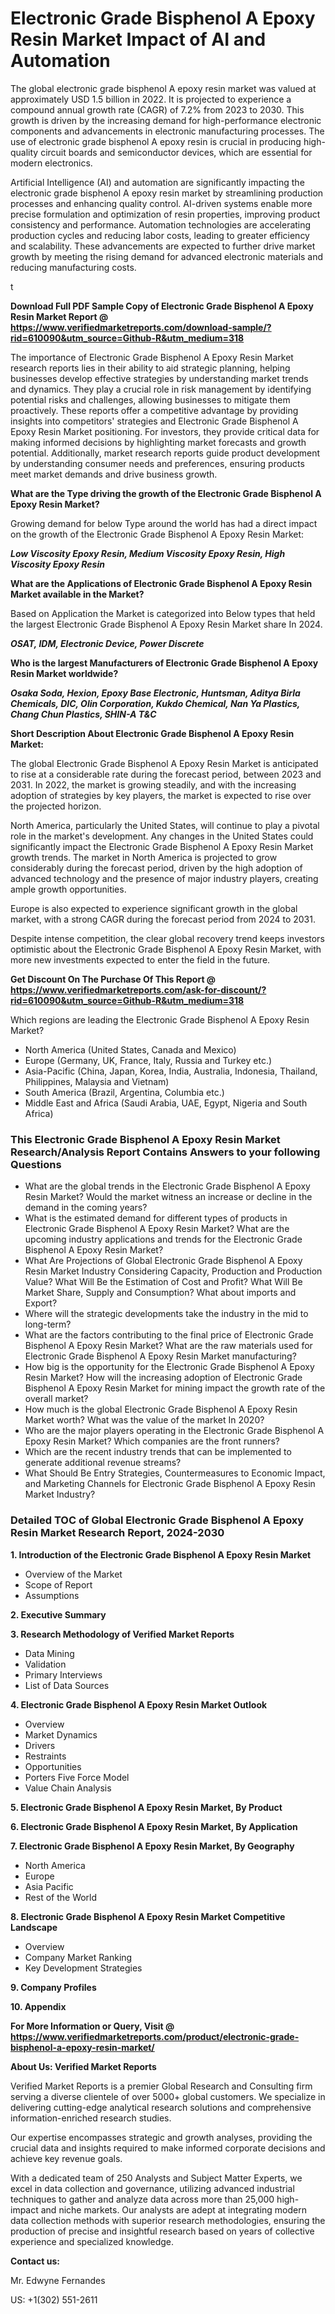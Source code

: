 <meta name="title" content="Global  Electronic Grade Bisphenol A Epoxy Resin Market Impact of AI and Automation"><meta name="description" content="  The global electronic grade bisphenol A epoxy resin market was valued at approximately USD 1.5 billion in 2022. It is projected to experience a compound annual growt"><meta name="title" content=" Electronic Grade Bisphenol A Epoxy Resin Market Size, Share, Scope, Trends, Growth, Opportunities, Analysis, Forecast"> <h1>Electronic Grade Bisphenol A Epoxy Resin Market Impact of AI and Automation</h1> <p>The global electronic grade bisphenol A epoxy resin market was valued at approximately USD 1.5 billion in 2022. It is projected to experience a compound annual growth rate (CAGR) of 7.2% from 2023 to 2030. This growth is driven by the increasing demand for high-performance electronic components and advancements in electronic manufacturing processes. The use of electronic grade bisphenol A epoxy resin is crucial in producing high-quality circuit boards and semiconductor devices, which are essential for modern electronics.</p> <p>Artificial Intelligence (AI) and automation are significantly impacting the electronic grade bisphenol A epoxy resin market by streamlining production processes and enhancing quality control. AI-driven systems enable more precise formulation and optimization of resin properties, improving product consistency and performance. Automation technologies are accelerating production cycles and reducing labor costs, leading to greater efficiency and scalability. These advancements are expected to further drive market growth by meeting the rising demand for advanced electronic materials and reducing manufacturing costs.</p> t</p><p id="" class=""><strong>Download Full PDF Sample Copy of Electronic Grade Bisphenol A Epoxy Resin Market Report @ <a href="https://www.verifiedmarketreports.com/download-sample/?rid=610090&utm_source=Github-R&utm_medium=318" target="_blank">https://www.verifiedmarketreports.com/download-sample/?rid=610090&utm_source=Github-R&utm_medium=318</a></strong></p><p>The importance of&nbsp;Electronic Grade Bisphenol A Epoxy Resin Market research reports lies in their ability to aid strategic planning, helping businesses develop effective strategies by understanding market trends and dynamics. They play a crucial role in risk management by identifying potential risks and challenges, allowing businesses to mitigate them proactively. These reports offer a competitive advantage by providing insights into competitors' strategies and Electronic Grade Bisphenol A Epoxy Resin Market positioning. For investors, they provide critical data for making informed decisions by highlighting market forecasts and growth potential. Additionally, market research reports guide product development by understanding consumer needs and preferences, ensuring products meet market demands and drive business growth.</p><p><strong>What are the&nbsp;Type driving the growth of the Electronic Grade Bisphenol A Epoxy Resin Market?</strong></p><p id="" class="">Growing demand for below Type around the world has had a direct impact on the growth of the Electronic Grade Bisphenol A Epoxy Resin Market:</p><em><strong>Low Viscosity Epoxy Resin, Medium Viscosity Epoxy Resin, High Viscosity Epoxy Resin</strong></em></p><strong>What are the&nbsp;Applications&nbsp;of Electronic Grade Bisphenol A Epoxy Resin Market available in the Market?</strong></p><p id="" class="">Based on Application the Market is categorized into Below types that held the largest Electronic Grade Bisphenol A Epoxy Resin Market share In 2024.</p><em><strong>OSAT, IDM, Electronic Device, Power Discrete</strong></em></p><strong>Who is the largest Manufacturers of Electronic Grade Bisphenol A Epoxy Resin Market worldwide?</strong></p><p><em><strong>Osaka Soda, Hexion, Epoxy Base Electronic, Huntsman, Aditya Birla Chemicals, DIC, Olin Corporation, Kukdo Chemical, Nan Ya Plastics, Chang Chun Plastics, SHIN-A T&C</strong></em></p><p id="" class=""><strong>Short Description About Electronic Grade Bisphenol A Epoxy Resin Market:</strong></p><p>The global Electronic Grade Bisphenol A Epoxy Resin Market is anticipated to rise at a considerable rate during the forecast period, between 2023 and 2031. In 2022, the market is growing steadily, and with the increasing adoption of strategies by key players, the market is expected to rise over the projected horizon.</p><p>North America, particularly the United States, will continue to play a pivotal role in the market's development. Any changes in the United States could significantly impact the Electronic Grade Bisphenol A Epoxy Resin Market growth trends. The market in North America is projected to grow considerably during the forecast period, driven by the high adoption of advanced technology and the presence of major industry players, creating ample growth opportunities.</p><p>Europe is also expected to experience significant growth in the global market, with a strong CAGR during the forecast period from 2024 to 2031.</p><p>Despite intense competition, the clear global recovery trend keeps investors optimistic about the Electronic Grade Bisphenol A Epoxy Resin Market, with more new investments expected to enter the field in the future.</p><p id="" class=""><strong>Get Discount On The Purchase Of This Report @ <a href="https://www.verifiedmarketreports.com/ask-for-discount/?rid=610090&utm_source=Github-R&utm_medium=318" target="_blank">https://www.verifiedmarketreports.com/ask-for-discount/?rid=610090&utm_source=Github-R&utm_medium=318</a></strong></p>Which regions are leading the Electronic Grade Bisphenol A Epoxy Resin Market?</p><ul><li>North America (United States, Canada and Mexico)</li><li>Europe (Germany, UK, France, Italy, Russia and Turkey etc.)</li><li>Asia-Pacific (China, Japan, Korea, India, Australia, Indonesia, Thailand, Philippines, Malaysia and Vietnam)</li><li>South America (Brazil, Argentina, Columbia etc.)</li><li>Middle East and Africa (Saudi Arabia, UAE, Egypt, Nigeria and South Africa)</li></ul><h3 id="" class="">This Electronic Grade Bisphenol A Epoxy Resin Market Research/Analysis Report Contains Answers to your following Questions</h3><ul><li>What are the global trends in the Electronic Grade Bisphenol A Epoxy Resin Market? Would the market witness an increase or decline in the demand in the coming years?</li><li>What is the estimated demand for different types of products in Electronic Grade Bisphenol A Epoxy Resin Market? What are the upcoming industry applications and trends for the Electronic Grade Bisphenol A Epoxy Resin Market?</li><li>What Are Projections of Global Electronic Grade Bisphenol A Epoxy Resin Market Industry Considering Capacity, Production and Production Value? What Will Be the Estimation of Cost and Profit? What Will Be Market Share, Supply and Consumption? What about imports and Export?</li><li>Where will the strategic developments take the industry in the mid to long-term?</li><li>What are the factors contributing to the final price of Electronic Grade Bisphenol A Epoxy Resin Market? What are the raw materials used for Electronic Grade Bisphenol A Epoxy Resin Market manufacturing?</li><li>How big is the opportunity for the Electronic Grade Bisphenol A Epoxy Resin Market? How will the increasing adoption of Electronic Grade Bisphenol A Epoxy Resin Market for mining impact the growth rate of the overall market?</li><li>How much is the global Electronic Grade Bisphenol A Epoxy Resin Market worth? What was the value of the market In 2020?</li><li>Who are the major players operating in the Electronic Grade Bisphenol A Epoxy Resin Market? Which companies are the front runners?</li><li>Which are the recent industry trends that can be implemented to generate additional revenue streams?</li><li>What Should Be Entry Strategies, Countermeasures to Economic Impact, and Marketing Channels for Electronic Grade Bisphenol A Epoxy Resin Market Industry?</li></ul><h3 id="" class="">Detailed TOC of Global Electronic Grade Bisphenol A Epoxy Resin Market Research Report, 2024-2030</h3><p id="" class=""><strong>1. Introduction of the Electronic Grade Bisphenol A Epoxy Resin Market</strong></p><ul><li>Overview of the Market</li><li>Scope of Report</li><li>Assumptions</li></ul><p id="" class=""><strong>2. Executive Summary</strong></p><p id="" class=""><strong>3. Research Methodology of Verified Market Reports</strong></p><ul><li>Data Mining</li><li>Validation</li><li>Primary Interviews</li><li>List of Data Sources</li></ul><p id="" class=""><strong>4. Electronic Grade Bisphenol A Epoxy Resin Market Outlook</strong></p><ul><li>Overview</li><li>Market Dynamics</li><li>Drivers</li><li>Restraints</li><li>Opportunities</li><li>Porters Five Force Model</li><li>Value Chain Analysis</li></ul><p id="" class=""><strong>5. Electronic Grade Bisphenol A Epoxy Resin Market, By Product</strong></p><p id="" class=""><strong>6. Electronic Grade Bisphenol A Epoxy Resin Market, By Application</strong></p><p id="" class=""><strong>7. Electronic Grade Bisphenol A Epoxy Resin Market, By Geography</strong></p><ul><li>North America</li><li>Europe</li><li>Asia Pacific</li><li>Rest of the World</li></ul><p id="" class=""><strong>8. Electronic Grade Bisphenol A Epoxy Resin Market Competitive Landscape</strong></p><ul><li>Overview</li><li>Company Market Ranking</li><li>Key Development Strategies</li></ul><p id="" class=""><strong>9. Company Profiles</strong></p><p id="" class=""><strong>10. Appendix</strong></p><p id="" class=""><strong>For More Information or Query, Visit @ <a href="https://www.verifiedmarketreports.com/product/electronic-grade-bisphenol-a-epoxy-resin-market/" target="_blank">https://www.verifiedmarketreports.com/product/electronic-grade-bisphenol-a-epoxy-resin-market/</a></strong></p><p id="" class=""><strong>About Us: Verified Market Reports</strong></p><p id="" class="">Verified Market Reports is a premier Global Research and Consulting firm serving a diverse clientele of over 5000+ global customers. We specialize in delivering cutting-edge analytical research solutions and comprehensive information-enriched research studies.</p><p id="" class="">Our expertise encompasses strategic and growth analyses, providing the crucial data and insights required to make informed corporate decisions and achieve key revenue goals.</p><p id="" class="">With a dedicated team of 250 Analysts and Subject Matter Experts, we excel in data collection and governance, utilizing advanced industrial techniques to gather and analyze data across more than 25,000 high-impact and niche markets. Our analysts are adept at integrating modern data collection methods with superior research methodologies, ensuring the production of precise and insightful research based on years of collective experience and specialized knowledge.</p><p id="" class=""><strong>Contact us:</strong></p><p id="" class="">Mr. Edwyne Fernandes</p><p id="" class="">US: +1(302) 551-2611</p>